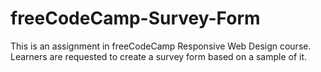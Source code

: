 # freeCodeCamp-Survey-Form
This is an assignment in freeCodeCamp Responsive Web Design course. Learners are requested to create a survey form based on a sample of it.
